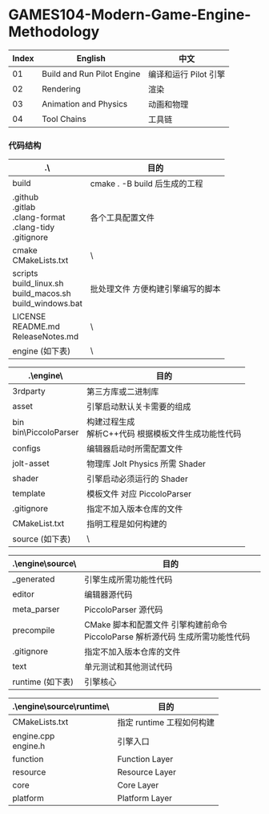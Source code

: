 # GAMES104-Modern-Game-Engine-Methodology

| Index | English                    | 中文                  |
| ----- | -------------------------- | --------------------- |
| 01    | Build and Run Pilot Engine | 编译和运行 Pilot 引擎 |
| 02    | Rendering                  | 渲染                  |
| 03    | Animation and Physics      | 动画和物理            |
| 04    | Tool Chains                | 工具链                |

### 代码结构

| .\                                                           | 目的                              |
| ------------------------------------------------------------ | --------------------------------- |
| build                                                        | cmake . -B build 后生成的工程     |
| .github<br />.gitlab<br />.clang-format<br />.clang-tidy<br />.gitignore | 各个工具配置文件                  |
| cmake<br />CMakeLists.txt                                    | \                                 |
| scripts<br />build_linux.sh<br />build_macos.sh<br />build_windows.bat | 批处理文件 方便构建引擎编写的脚本 |
| LICENSE<br />README.md<br />ReleaseNotes.md                  | \                                 |
| engine (如下表)                                              | \                                 |

| .\engine\                  | 目的                                                     |
| -------------------------- | -------------------------------------------------------- |
| 3rdparty                   | 第三方库或二进制库                                       |
| asset                      | 引擎启动默认关卡需要的组成                               |
| bin<br />bin\PiccoloParser | 构建过程生成<br />解析C++代码 根据模板文件生成功能性代码 |
| configs                    | 编辑器启动时所需配置文件                                 |
| jolt-asset                 | 物理库 Jolt Physics 所需 Shader                          |
| shader                     | 引擎启动必须运行的 Shader                                |
| template                   | 模板文件 对应 PiccoloParser                              |
| .gitignore                 | 指定不加入版本仓库的文件                                 |
| CMakeList.txt              | 指明工程是如何构建的                                     |
| source (如下表)            | \                                                        |

| .\engine\source\ | 目的                                                         |
| ---------------- | ------------------------------------------------------------ |
| _generated       | 引擎生成所需功能性代码                                       |
| editor           | 编辑器源代码                                                 |
| meta_parser      | PiccoloParser 源代码                                         |
| precompile       | CMake 脚本和配置文件 引擎构建前命令 PiccoloParse 解析源代码 生成所需功能性代码 |
| .gitignore       | 指定不加入版本仓库的文件                                     |
| text             | 单元测试和其他测试代码                                       |
| runtime (如下表) | 引擎核心                                                     |

| .\engine\source\runtime\ | 目的                      |
| ------------------------ | ------------------------- |
| CMakeLists.txt           | 指定 runtime 工程如何构建 |
| engine.cpp<br />engine.h | 引擎入口                  |
| function                 | Function Layer            |
| resource                 | Resource Layer            |
| core                     | Core Layer                |
| platform                 | Platform Layer            |

